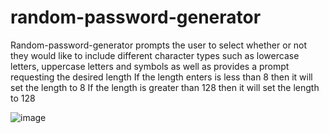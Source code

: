 # random-password-generator


Random-password-generator prompts the user to select whether or not they would like to include different character types
 such as lowercase letters, uppercase letters and symbols as well as provides a prompt requesting the desired length
If the length enters is less than 8 then it will set the length to 8
If the length is greater than 128 then it will set the length to 128

![image](https://user-images.githubusercontent.com/84158011/224517748-6f54388e-c192-4e76-bcba-009f0698fd11.png)
